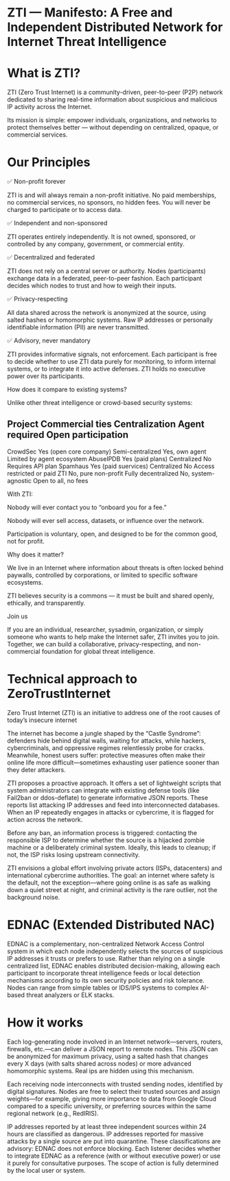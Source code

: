 # ZTI — Manifesto: A Free and Independent Distributed Network for Internet Threat Intelligence

# What is ZTI?
ZTI (Zero Trust Internet) is a community-driven, peer-to-peer (P2P) network dedicated to sharing real-time information about suspicious and malicious IP activity across the Internet.

Its mission is simple: empower individuals, organizations, and networks to protect themselves better — without depending on centralized, opaque, or commercial services.

# Our Principles

✅ Non-profit forever

ZTI is and will always remain a non-profit initiative. No paid memberships, no commercial services, no sponsors, no hidden fees. You will never be charged to participate or to access data.

✅ Independent and non-sponsored

ZTI operates entirely independently. It is not owned, sponsored, or controlled by any company, government, or commercial entity.

✅ Decentralized and federated

ZTI does not rely on a central server or authority. Nodes (participants) exchange data in a federated, peer-to-peer fashion. Each participant decides which nodes to trust and how to weigh their inputs.

✅ Privacy-respecting

All data shared across the network is anonymized at the source, using salted hashes or homomorphic systems. Raw IP addresses or personally identifiable information (PII) are never transmitted.

✅ Advisory, never mandatory

ZTI provides informative signals, not enforcement. Each participant is free to decide whether to use ZTI data purely for monitoring, to inform internal systems, or to integrate it into active defenses. ZTI holds no executive power over its participants.

How does it compare to existing systems?

Unlike other threat intelligence or crowd-based security systems:

Project	     Commercial ties	          Centralization	     Agent required	        Open participation
--------------------------------------------------------------------------------------------------------
CrowdSec	   Yes (open core company)	  Semi-centralized	   Yes, own agent	        Limited by agent ecosystem
AbuseIPDB	   Yes (paid plans)	          Centralized         	No	                  Requires API plan
Spamhaus	   Yes (paid suervices)	      Centralized	          No	                  Access restricted or paid
ZTI	         No, pure non-profit	      Fully decentralized	  No, system-agnostic	  Open to all, no fees

With ZTI:

Nobody will ever contact you to “onboard you for a fee.”

Nobody will ever sell access, datasets, or influence over the network.

Participation is voluntary, open, and designed to be for the common good, not for profit.

Why does it matter?

We live in an Internet where information about threats is often locked behind paywalls, controlled by corporations, or limited to specific software ecosystems.

ZTI believes security is a commons — it must be built and shared openly, ethically, and transparently.

Join us

If you are an individual, researcher, sysadmin, organization, or simply someone who wants to help make the Internet safer, ZTI invites you to join. Together, we can build a collaborative, privacy-respecting, and non-commercial foundation for global threat intelligence.


# Technical approach to ZeroTrustInternet
Zero Trust Internet (ZTI) is an initiative to address one of the root causes of today’s insecure internet

The internet has become a jungle shaped by the “Castle Syndrome”: defenders hide behind digital walls, waiting for attacks, while hackers, cybercriminals, and oppressive regimes relentlessly probe for cracks. Meanwhile, honest users suffer: protective measures often make their online life more difficult—sometimes exhausting user patience sooner than they deter attackers.

ZTI proposes a proactive approach. It offers a set of lightweight scripts that system administrators can integrate with existing defense tools (like Fail2ban or ddos-deflate) to generate informative JSON reports. These reports list attacking IP addresses and feed into interconnected databases. When an IP repeatedly engages in attacks or cybercrime, it is flagged for action across the network.

Before any ban, an information process is triggered: contacting the responsible ISP to determine whether the source is a hijacked zombie machine or a deliberately criminal system. Ideally, this leads to cleanup; if not, the ISP risks losing upstream connectivity.

ZTI envisions a global effort involving private actors (ISPs, datacenters) and international cybercrime authorities. The goal: an internet where safety is the default, not the exception—where going online is as safe as walking down a quiet street at night, and criminal activity is the rare outlier, not the background noise.

# EDNAC (Extended Distributed NAC)
EDNAC is a complementary, non-centralized Network Access Control system in which each node independently selects the sources of suspicious IP addresses it trusts or prefers to use. Rather than relying on a single centralized list, EDNAC enables distributed decision-making, allowing each participant to incorporate threat intelligence feeds or local detection mechanisms according to its own security policies and risk tolerance. Nodes can range from simple tables or IDS/IPS systems to complex AI-based threat
analyzers or ELK stacks.

# How it works

Each log-generating node involved in an Internet network—servers, routers, firewalls, etc.—can deliver a JSON report to remote nodes. This JSON can be anonymized for maximum privacy, using a salted hash that changes every X days (with salts shared across nodes) or more advanced homomorphic systems. Real ips are hidden using this mechanism.

Each receiving node interconnects with trusted sending nodes, identified by digital signatures. Nodes are free to select their trusted sources and assign weights—for example, giving more importance to data from Google Cloud compared to a specific university, or preferring sources within the same regional network (e.g., RedIRIS).

IP addresses reported by at least three independent sources within 24 hours are classified as dangerous. IP addresses reported for massive attacks by a single source are put into quarantine. These classifications are advisory: EDNAC does not enforce blocking. Each listener decides whether to integrate EDNAC as a reference (with or without executive power) or use it purely for consultative purposes. The scope of action is fully determined by the local user or system.


